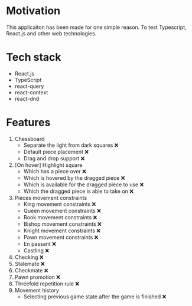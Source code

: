 <h1>Motivation</h1>

This applicaiton has been made for one simple reason. To test Typescript, React.js and other web technologies.

<h1>Tech stack</h1>

<ul>
    <li>React.js</li>
    <li>TypeScript</li>
    <li>react-query</li>
    <li>react-context</li>
    <li>react-dnd</li>
</ul>

<h1>Features</h1>

<ol>
    <li>
        Chessboard
        <ul>
            <li>Separate the light from dark squares ❌</li>
            <li>Default piece placement ❌</li>
            <li>Drag and drop support ❌</li>
        </ul>
    </li>
    <li>
        [On hover] Highlight square
        <ul>
            <li>Which has a piece over ❌</li>
            <li>Which is hovered by the dragged piece ❌</li>
            <li>Which is available for the dragged piece to use ❌</li>
            <li>Which the dragged piece is able to take on ❌</li>
        </ul>
    </li>
    <li>
        Pieces movement constraints
        <ul>
            <li>King movement constraints ❌</li>
            <li>Queen movement constraints ❌</li>
            <li>Rook movement constraints ❌</li>
            <li>Bishop movement constraints ❌</li>
            <li>Knight movement constraints ❌</li>
            <li>Pawn movement constraints ❌</li>
            <li>En passant ❌</li>
            <li>Castling ❌</li>
        </ul>
    </li>
    <li>Checking ❌</li>
    <li>Stalemate ❌</li>
    <li>Checkmate ❌</li>
    <li>Pawn promotion ❌</li>
    <li>Threefold repetition rule ❌</li>
    <li>
        Movement history
        <ul>
            <li>Selecting previous game state after the game is finished ❌</li>
        </ul>
    </li>  
</ol>
